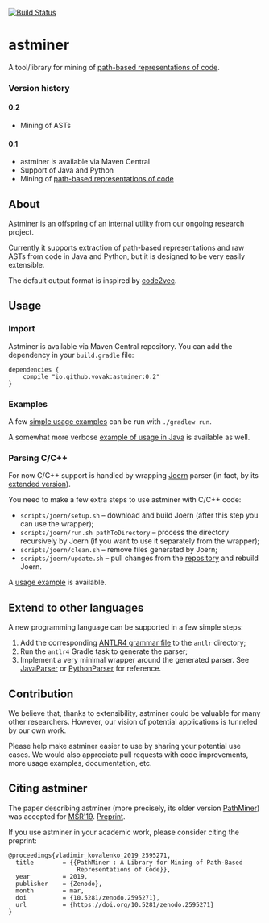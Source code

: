 [![Build Status](https://travis-ci.org/vovak/astminer.svg?branch=master)](https://travis-ci.org/vovak/astminer)

# astminer
A tool/library for mining of [path-based representations of code](https://arxiv.org/pdf/1803.09544.pdf).

### Version history

#### 0.2

* Mining of ASTs

#### 0.1
* astminer is available via Maven Central
* Support of Java and Python
* Mining of [path-based representations of code](https://arxiv.org/pdf/1803.09544.pdf)


## About
Astminer is an offspring of an internal utility from our ongoing research project.

Currently it supports extraction of path-based representations and raw ASTs from code in Java and Python, but it is designed to be very easily extensible.

The default output format is inspired by [code2vec](https://github.com/tech-srl/code2vec).

## Usage

### Import

Astminer is available via Maven Central repository. You can add the dependency in your `build.gradle` file:

```
dependencies {
    compile "io.github.vovak:astminer:0.2"
}
```

### Examples

A few [simple usage examples](src/main/kotlin/astminer/examples) can be run with `./gradlew run`.

A somewhat more verbose [example of usage in Java](src/main/kotlin/astminer/examples/AllJavaFiles.kt) is available as well.

### Parsing C/C++

For now C/C++ support is handled by wrapping [Joern](https://github.com/octopus-platform/joern) parser 
(in fact, by its [extended version](https://github.com/egor-bogomolov/joern)). 

You need to make a few extra steps to use astminer with C/C++ code:

* `scripts/joern/setup.sh` &ndash; download and build Joern (after this step you can use the wrapper);
* `scripts/joern/run.sh pathToDirectory` &ndash; process the directory recursively by Joern (if you want to use it separately from the wrapper); 
* `scripts/joern/clean.sh` &ndash; remove files generated by Joern;
* `scripts/joern/update.sh` &ndash; pull changes from the [repository](https://github.com/egor-bogomolov/joern) and rebuild Joern.

A [usage example](src/main/kotlin/astminer/examples/AllCppFiles.kt) is available.

## Extend to other languages

A new programming language can be supported in a few simple steps:
1. Add the corresponding [ANTLR4 grammar file](https://github.com/antlr/grammars-v4) to the `antlr` directory;
2. Run the `antlr4` Gradle task to generate the parser;
3. Implement a very minimal wrapper around the generated parser.
See [JavaParser](src/main/kotlin/astminer/parse/antlr/java/JavaParser.kt) or [PythonParser](src/main/kotlin/astminer/parse/antlr/python/PythonParser.kt) for reference.

## Contribution
We believe that, thanks to extensibility, astminer could be valuable for many other researchers.
However, our vision of potential applications is tunneled by our own work.

Please help make astminer easier to use by sharing your potential use cases.
We would also appreciate pull requests with code improvements, more usage examples, documentation, etc.

## Citing astminer
The paper describing astminer (more precisely, its older version [PathMiner](https://github.com/vovak/astminer/tree/pathminer)) was accepted for [MSR'19](https://2019.msrconf.org/). [Preprint](https://zenodo.org/record/2595271/export/hx).

If you use astminer in your academic work, please consider citing the preprint:
```
@proceedings{vladimir_kovalenko_2019_2595271,
  title        = {{PathMiner : A Library for Mining of Path-Based 
                   Representations of Code}},
  year         = 2019,
  publisher    = {Zenodo},
  month        = mar,
  doi          = {10.5281/zenodo.2595271},
  url          = {https://doi.org/10.5281/zenodo.2595271}
}
```
